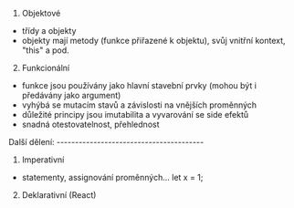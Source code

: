 1. Objektové
- třídy a objekty
- objekty mají metody (funkce přiřazené k objektu), svůj vnitřní kontext, "this" a pod.

2. Funkcionální
- funkce jsou používány jako hlavní stavební prvky (mohou být i předávány jako argument)
- vyhýbá se mutacím stavů a závislosti na vnějších proměnných
- důležité principy jsou imutabilita a vyvarování se side efektů
- snadná otestovatelnost, přehlednost

Další dělení: ----------------------------------------

1. Imperativní
- statementy, assignování proměnných...
let x = 1;

2. Deklarativní (React)
<Something><SomethingElse /></Something>
